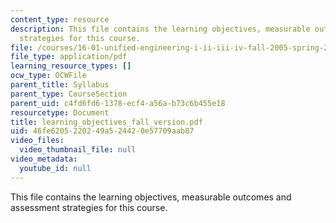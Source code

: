 ```yaml
---
content_type: resource
description: This file contains the learning objectives, measurable outcomes and assessment
  strategies for this course.
file: /courses/16-01-unified-engineering-i-ii-iii-iv-fall-2005-spring-2006/46fe6205220249a524420e57709aab87_learning_objectives_fall_version.pdf
file_type: application/pdf
learning_resource_types: []
ocw_type: OCWFile
parent_title: Syllabus
parent_type: CourseSection
parent_uid: c4fd6fd6-1378-ecf4-a56a-b73c6b455e18
resourcetype: Document
title: learning_objectives_fall_version.pdf
uid: 46fe6205-2202-49a5-2442-0e57709aab87
video_files:
  video_thumbnail_file: null
video_metadata:
  youtube_id: null
---
```

This file contains the learning objectives, measurable outcomes and assessment strategies for this course.